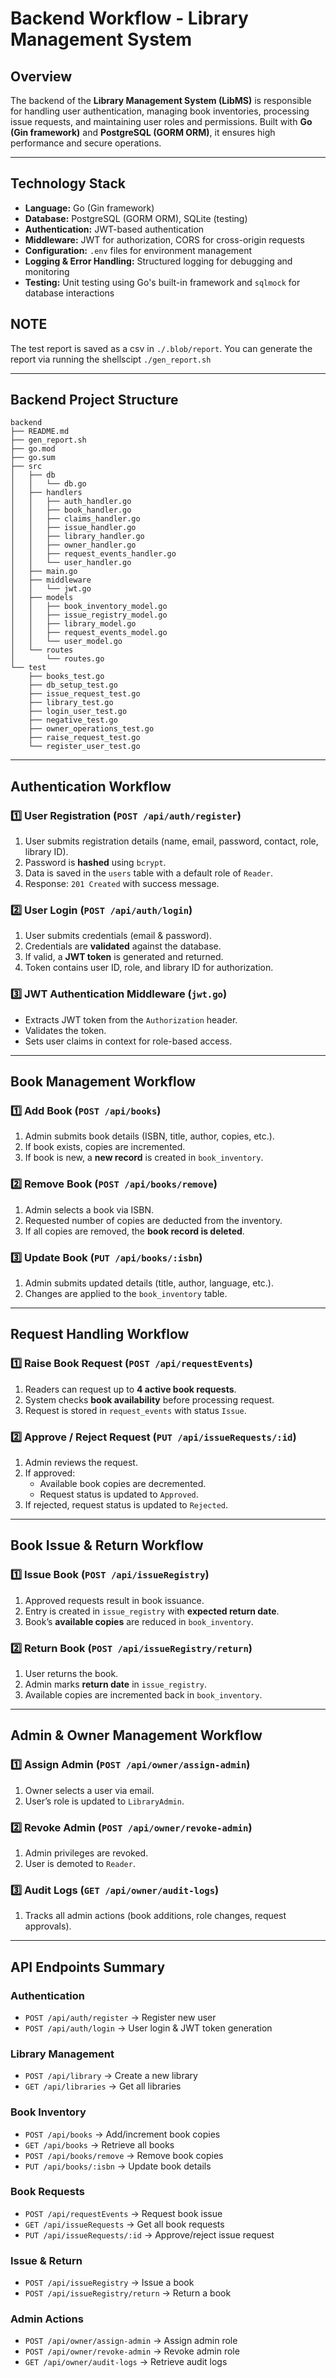 # **Backend Workflow - Library Management System**

## **Overview**
The backend of the **Library Management System (LibMS)** is responsible for handling user authentication, managing book inventories, processing issue requests, and maintaining user roles and permissions. Built with **Go (Gin framework)** and **PostgreSQL (GORM ORM)**, it ensures high performance and secure operations.

---

## **Technology Stack**
- **Language:** Go (Gin framework)
- **Database:** PostgreSQL (GORM ORM), SQLite (testing)
- **Authentication:** JWT-based authentication
- **Middleware:** JWT for authorization, CORS for cross-origin requests
- **Configuration:** `.env` files for environment management
- **Logging & Error Handling:** Structured logging for debugging and monitoring
- **Testing:** Unit testing using Go's built-in framework and `sqlmock` for database interactions

## NOTE
The test report is saved as a csv in `./.blob/report`. You can generate the report via running the shellscipt `./gen_report.sh`


---

## **Backend Project Structure**
```
backend
├── README.md
├── gen_report.sh
├── go.mod
├── go.sum
├── src
│   ├── db
│   │   └── db.go
│   ├── handlers
│   │   ├── auth_handler.go
│   │   ├── book_handler.go
│   │   ├── claims_handler.go
│   │   ├── issue_handler.go
│   │   ├── library_handler.go
│   │   ├── owner_handler.go
│   │   ├── request_events_handler.go
│   │   └── user_handler.go
│   ├── main.go
│   ├── middleware
│   │   └── jwt.go
│   ├── models
│   │   ├── book_inventory_model.go
│   │   ├── issue_registry_model.go
│   │   ├── library_model.go
│   │   ├── request_events_model.go
│   │   └── user_model.go
│   └── routes
│       └── routes.go
└── test
    ├── books_test.go
    ├── db_setup_test.go
    ├── issue_request_test.go
    ├── library_test.go
    ├── login_user_test.go
    ├── negative_test.go
    ├── owner_operations_test.go
    ├── raise_request_test.go
    └── register_user_test.go
```

---

## **Authentication Workflow**
### **1️⃣ User Registration (`POST /api/auth/register`)**
1. User submits registration details (name, email, password, contact, role, library ID).
2. Password is **hashed** using `bcrypt`.
3. Data is saved in the `users` table with a default role of `Reader`.
4. Response: `201 Created` with success message.

### **2️⃣ User Login (`POST /api/auth/login`)**
1. User submits credentials (email & password).
2. Credentials are **validated** against the database.
3. If valid, a **JWT token** is generated and returned.
4. Token contains user ID, role, and library ID for authorization.

### **3️⃣ JWT Authentication Middleware (`jwt.go`)**
- Extracts JWT token from the `Authorization` header.
- Validates the token.
- Sets user claims in context for role-based access.

---

## **Book Management Workflow**
### **1️⃣ Add Book (`POST /api/books`)**
1. Admin submits book details (ISBN, title, author, copies, etc.).
2. If book exists, copies are incremented.
3. If book is new, a **new record** is created in `book_inventory`.

### **2️⃣ Remove Book (`POST /api/books/remove`)**
1. Admin selects a book via ISBN.
2. Requested number of copies are deducted from the inventory.
3. If all copies are removed, the **book record is deleted**.

### **3️⃣ Update Book (`PUT /api/books/:isbn`)**
1. Admin submits updated details (title, author, language, etc.).
2. Changes are applied to the `book_inventory` table.

---

## **Request Handling Workflow**
### **1️⃣ Raise Book Request (`POST /api/requestEvents`)**
1. Readers can request up to **4 active book requests**.
2. System checks **book availability** before processing request.
3. Request is stored in `request_events` with status `Issue`.

### **2️⃣ Approve / Reject Request (`PUT /api/issueRequests/:id`)**
1. Admin reviews the request.
2. If approved:
   - Available book copies are decremented.
   - Request status is updated to `Approved`.
3. If rejected, request status is updated to `Rejected`.

---

## **Book Issue & Return Workflow**
### **1️⃣ Issue Book (`POST /api/issueRegistry`)**
1. Approved requests result in book issuance.
2. Entry is created in `issue_registry` with **expected return date**.
3. Book’s **available copies** are reduced in `book_inventory`.

### **2️⃣ Return Book (`POST /api/issueRegistry/return`)**
1. User returns the book.
2. Admin marks **return date** in `issue_registry`.
3. Available copies are incremented back in `book_inventory`.

---

## **Admin & Owner Management Workflow**
### **1️⃣ Assign Admin (`POST /api/owner/assign-admin`)**
1. Owner selects a user via email.
2. User’s role is updated to `LibraryAdmin`.

### **2️⃣ Revoke Admin (`POST /api/owner/revoke-admin`)**
1. Admin privileges are revoked.
2. User is demoted to `Reader`.

### **3️⃣ Audit Logs (`GET /api/owner/audit-logs`)**
1. Tracks all admin actions (book additions, role changes, request approvals).

---

## **API Endpoints Summary**
### **Authentication**
- `POST /api/auth/register` → Register new user
- `POST /api/auth/login` → User login & JWT token generation

### **Library Management**
- `POST /api/library` → Create a new library
- `GET /api/libraries` → Get all libraries

### **Book Inventory**
- `POST /api/books` → Add/increment book copies
- `GET /api/books` → Retrieve all books
- `POST /api/books/remove` → Remove book copies
- `PUT /api/books/:isbn` → Update book details

### **Book Requests**
- `POST /api/requestEvents` → Request book issue
- `GET /api/issueRequests` → Get all book requests
- `PUT /api/issueRequests/:id` → Approve/reject issue request

### **Issue & Return**
- `POST /api/issueRegistry` → Issue a book
- `POST /api/issueRegistry/return` → Return a book

### **Admin Actions**
- `POST /api/owner/assign-admin` → Assign admin role
- `POST /api/owner/revoke-admin` → Revoke admin role
- `GET /api/owner/audit-logs` → Retrieve audit logs
